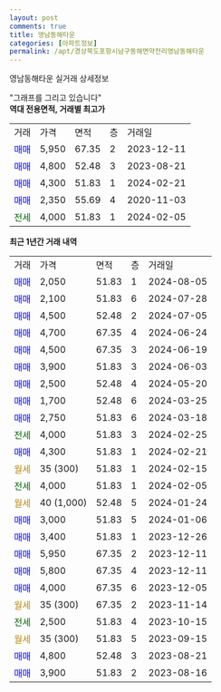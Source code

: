 ```yaml
---
layout: post
comments: true
title: 영남동해타운
categories: [아파트정보]
permalink: /apt/경상북도포항시남구동해면약전리영남동해타운
---
```


영남동해타운 실거래 상세정보

<script type="text/javascript">
  google.charts.load('current', {'packages':['line', 'corechart']});
  google.charts.setOnLoadCallback(drawChart);

  function drawChart() {
    var data = new google.visualization.DataTable();
    data.addColumn('date', '거래일');
    data.addColumn('number', "매매");
    data.addColumn('number', "전세");
    data.addColumn('number', "전매");

    data.addRows([[new Date(Date.parse("2024-08-05")), 2050, null, null], [new Date(Date.parse("2024-07-28")), 2100, null, null], [new Date(Date.parse("2024-07-05")), 4500, null, null], [new Date(Date.parse("2024-06-24")), 4700, null, null], [new Date(Date.parse("2024-06-19")), 4500, null, null], [new Date(Date.parse("2024-06-03")), 3900, null, null], [new Date(Date.parse("2024-05-20")), 2500, null, null], [new Date(Date.parse("2024-03-25")), 1700, null, null], [new Date(Date.parse("2024-03-18")), 2750, null, null], [new Date(Date.parse("2024-02-25")), null, 4000, null], [new Date(Date.parse("2024-02-21")), 4300, null, null], [new Date(Date.parse("2024-02-15")), null, null, null], [new Date(Date.parse("2024-02-05")), null, 4000, null], [new Date(Date.parse("2024-01-24")), null, null, null], [new Date(Date.parse("2024-01-06")), 3000, null, null], [new Date(Date.parse("2023-12-26")), 3400, null, null], [new Date(Date.parse("2023-12-11")), 5950, null, null], [new Date(Date.parse("2023-12-11")), 5800, null, null], [new Date(Date.parse("2023-12-05")), 4000, null, null], [new Date(Date.parse("2023-11-14")), null, null, null], [new Date(Date.parse("2023-10-15")), null, 2500, null], [new Date(Date.parse("2023-09-15")), null, null, null], [new Date(Date.parse("2023-08-21")), 4800, null, null], [new Date(Date.parse("2023-08-16")), 3900, null, null]]);

    var options = {
      hAxis: {
        format: 'yyyy/MM/dd'
      },    
      lineWidth: 0,
      pointsVisible: true,    
      title: '최근 1년간 유형별 실거래가 분포',
      legend: { position: 'bottom' }
    };

    var formatter = new google.visualization.NumberFormat({pattern:'###,###'} );
    formatter.format(data, 1);
    formatter.format(data, 2);
    
    setTimeout(function() {
        var chart = new google.visualization.LineChart(document.getElementById('columnchart_material'));
        chart.draw(data, (options));
        document.getElementById('loading').style.display = 'none';
    }, 200);
  }
</script>


<div id="loading" style="z-index:20; display: block; margin-left: 0px">"그래프를 그리고 있습니다"</div>
<div id="columnchart_material" style="width: 95%; margin-left: 0px; display: block"></div>
<!-- contents start -->
<b>역대 전용면적, 거래별 최고가</b>
<table class="sortable">
    <tr>
      <td>거래</td>
      <td>가격</td>
      <td>면적</td>
      <td>층</td>
      <td>거래일</td>
    </tr>
        <tr>
          <td><a style="color: blue">매매</a></td>
          <td>5,950</td>
          <td>67.35</td>
          <td>2</td>
          <td>2023-12-11</td>
        </tr>            <tr>
          <td><a style="color: blue">매매</a></td>
          <td>4,800</td>
          <td>52.48</td>
          <td>3</td>
          <td>2023-08-21</td>
        </tr>            <tr>
          <td><a style="color: blue">매매</a></td>
          <td>4,300</td>
          <td>51.83</td>
          <td>1</td>
          <td>2024-02-21</td>
        </tr>            <tr>
          <td><a style="color: blue">매매</a></td>
          <td>2,350</td>
          <td>55.69</td>
          <td>4</td>
          <td>2020-11-03</td>
        </tr>        
        <tr>
              <td><a style="color: darkgreen">전세</a></td>
              <td>4,000</td>
              <td>51.83</td>
              <td>1</td>
              <td>2024-02-05</td>
            </tr>        
    
</table>

<b>최근 1년간 거래 내역</b>

<table class="sortable">
    <tr>
      <td>거래</td>
      <td>가격</td>
      <td>면적</td>
      <td>층</td>
      <td>거래일</td>
    </tr>
    <tr>
      <td><a style="color: blue">매매</a></td>
      <td>2,050</td>
      <td>51.83</td>
      <td>1</td>
      <td>2024-08-05</td>
    </tr>          <tr>
      <td><a style="color: blue">매매</a></td>
      <td>2,100</td>
      <td>51.83</td>
      <td>6</td>
      <td>2024-07-28</td>
    </tr>          <tr>
      <td><a style="color: blue">매매</a></td>
      <td>4,500</td>
      <td>52.48</td>
      <td>2</td>
      <td>2024-07-05</td>
    </tr>          <tr>
      <td><a style="color: blue">매매</a></td>
      <td>4,700</td>
      <td>67.35</td>
      <td>4</td>
      <td>2024-06-24</td>
    </tr>          <tr>
      <td><a style="color: blue">매매</a></td>
      <td>4,500</td>
      <td>67.35</td>
      <td>3</td>
      <td>2024-06-19</td>
    </tr>          <tr>
      <td><a style="color: blue">매매</a></td>
      <td>3,900</td>
      <td>51.83</td>
      <td>3</td>
      <td>2024-06-03</td>
    </tr>          <tr>
      <td><a style="color: blue">매매</a></td>
      <td>2,500</td>
      <td>52.48</td>
      <td>4</td>
      <td>2024-05-20</td>
    </tr>          <tr>
      <td><a style="color: blue">매매</a></td>
      <td>1,700</td>
      <td>52.48</td>
      <td>6</td>
      <td>2024-03-25</td>
    </tr>          <tr>
      <td><a style="color: blue">매매</a></td>
      <td>2,750</td>
      <td>51.83</td>
      <td>6</td>
      <td>2024-03-18</td>
    </tr>          <tr>
      <td><a style="color: darkgreen">전세</a></td>
      <td>4,000</td>
      <td>51.83</td>
      <td>3</td>
      <td>2024-02-25</td>
    </tr>          <tr>
      <td><a style="color: blue">매매</a></td>
      <td>4,300</td>
      <td>51.83</td>
      <td>1</td>
      <td>2024-02-21</td>
    </tr>          <tr>
      <td><a style="color: darkgoldenrod">월세</a></td>
      <td>35 (300)</td>
      <td>51.83</td>
      <td>1</td>
      <td>2024-02-15</td>
    </tr>          <tr>
      <td><a style="color: darkgreen">전세</a></td>
      <td>4,000</td>
      <td>51.83</td>
      <td>1</td>
      <td>2024-02-05</td>
    </tr>          <tr>
      <td><a style="color: darkgoldenrod">월세</a></td>
      <td>40 (1,000)</td>
      <td>52.48</td>
      <td>5</td>
      <td>2024-01-24</td>
    </tr>          <tr>
      <td><a style="color: blue">매매</a></td>
      <td>3,000</td>
      <td>51.83</td>
      <td>5</td>
      <td>2024-01-06</td>
    </tr>          <tr>
      <td><a style="color: blue">매매</a></td>
      <td>3,400</td>
      <td>51.83</td>
      <td>1</td>
      <td>2023-12-26</td>
    </tr>          <tr>
      <td><a style="color: blue">매매</a></td>
      <td>5,950</td>
      <td>67.35</td>
      <td>2</td>
      <td>2023-12-11</td>
    </tr>          <tr>
      <td><a style="color: blue">매매</a></td>
      <td>5,800</td>
      <td>67.35</td>
      <td>4</td>
      <td>2023-12-11</td>
    </tr>          <tr>
      <td><a style="color: blue">매매</a></td>
      <td>4,000</td>
      <td>67.35</td>
      <td>6</td>
      <td>2023-12-05</td>
    </tr>          <tr>
      <td><a style="color: darkgoldenrod">월세</a></td>
      <td>35 (300)</td>
      <td>67.35</td>
      <td>2</td>
      <td>2023-11-14</td>
    </tr>          <tr>
      <td><a style="color: darkgreen">전세</a></td>
      <td>2,500</td>
      <td>51.83</td>
      <td>4</td>
      <td>2023-10-15</td>
    </tr>          <tr>
      <td><a style="color: darkgoldenrod">월세</a></td>
      <td>35 (300)</td>
      <td>51.83</td>
      <td>5</td>
      <td>2023-09-15</td>
    </tr>          <tr>
      <td><a style="color: blue">매매</a></td>
      <td>4,800</td>
      <td>52.48</td>
      <td>3</td>
      <td>2023-08-21</td>
    </tr>          <tr>
      <td><a style="color: blue">매매</a></td>
      <td>3,900</td>
      <td>51.83</td>
      <td>2</td>
      <td>2023-08-16</td>
    </tr>      </table>
<!-- contents end -->    


